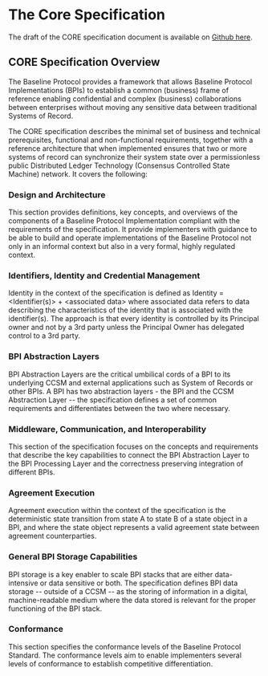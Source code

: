 # The Core Specification

The draft of the CORE specification document is available on [Github here](https://github.com/eea-oasis/baseline-standard/tree/main/core).

## CORE Specification Overview

The Baseline Protocol provides a framework that allows Baseline Protocol Implementations (BPIs) to establish a common (business) frame of reference enabling confidential and complex (business) collaborations between enterprises without moving any sensitive data between traditional Systems of Record.

The CORE specification describes the minimal set of business and technical prerequisites, functional and non-functional requirements, together with a reference architecture that when implemented ensures that two or more systems of record can synchronize their system state over a permissionless public Distributed Ledger Technology (Consensus Controlled State Machine) network. It covers the following:

### Design and Architecture

This section provides definitions, key concepts, and overviews of the components of a Baseline Protocol Implementation compliant with the requirements of the specification. It provide implementers with guidance to be able to build and operate implementations of the Baseline Protocol not only in an informal context but also in a very formal, highly regulated context.

### Identifiers, Identity and Credential Management

Identity in the context of the specification is defined as Identity = \<Identifier(s)> + \<associated data> where associated data refers to data describing the characteristics of the identity that is associated with the identifier(s). The approach is that every identity is controlled by its Principal owner and not by a 3rd party unless the Principal Owner has delegated control to a 3rd party.

### BPI Abstraction Layers

BPI Abstraction Layers are the critical umbilical cords of a BPI to its underlying CCSM and external applications such as System of Records or other BPIs. A BPI has two abstraction layers - the BPI and the CCSM Abstraction Layer -- the specification defines a set of common requirements and differentiates between the two where necessary.

### Middleware, Communication, and Interoperability

This section of the specification focuses on the concepts and requirements that describe the key capabilities to connect the BPI Abstraction Layer to the BPI Processing Layer and the correctness preserving integration of different BPIs.

### Agreement Execution

Agreement execution within the context of the specification is the deterministic state transition from state A to state B of a state object in a BPI, and where the state object represents a valid agreement state between agreement counterparties.

### General BPI Storage Capabilities

BPI storage is a key enabler to scale BPI stacks that are either data-intensive or data sensitive or both. The specification defines BPI data storage -- outside of a CCSM -- as the storing of information in a digital, machine-readable medium where the data stored is relevant for the proper functioning of the BPI stack.

### Conformance

This section specifies the conformance levels of the Baseline Protocol Standard. The conformance levels aim to enable implementers several levels of conformance to establish competitive differentiation.
